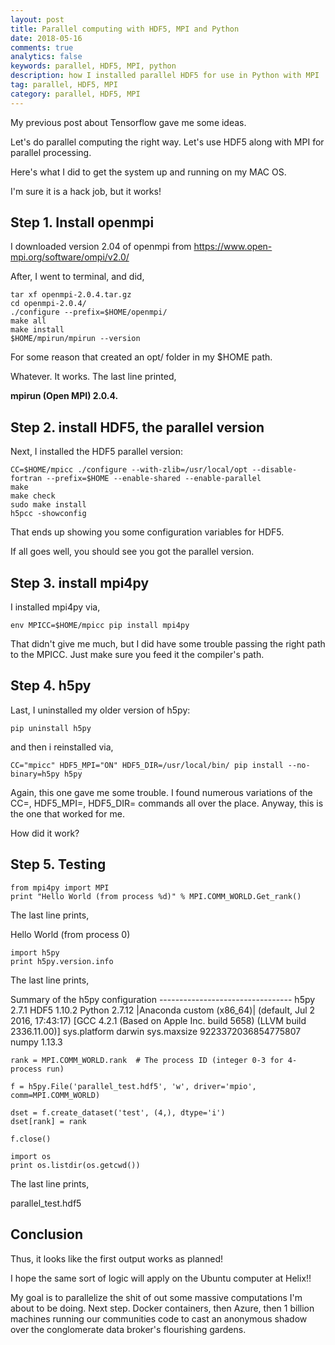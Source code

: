 ```yaml
---
layout: post
title: Parallel computing with HDF5, MPI and Python
date: 2018-05-16
comments: true
analytics: false
keywords: parallel, HDF5, MPI, python
description: how I installed parallel HDF5 for use in Python with MPI
tag: parallel, HDF5, MPI
category: parallel, HDF5, MPI
---
```


My previous post about Tensorflow gave me some ideas.

Let's do parallel computing the right way. Let's use HDF5 along with MPI for parallel processing.

Here's what I did to get the system up and running on my MAC OS.

I'm sure it is a hack job, but it works!

## Step 1. Install openmpi

I downloaded version 2.04 of openmpi from https://www.open-mpi.org/software/ompi/v2.0/

After, I went to terminal, and did,

```
tar xf openmpi-2.0.4.tar.gz
cd openmpi-2.0.4/
./configure --prefix=$HOME/openmpi/
make all
make install
$HOME/mpirun/mpirun --version
```
For some reason that created an opt/ folder in my $HOME path.

Whatever. It works. The last line printed,

**mpirun (Open MPI) 2.0.4.**


## Step 2. install HDF5, the parallel version

Next, I installed the HDF5 parallel version:

```
CC=$HOME/mpicc ./configure --with-zlib=/usr/local/opt --disable-fortran --prefix=$HOME --enable-shared --enable-parallel
make
make check
sudo make install
h5pcc -showconfig
```
That ends up showing you some configuration variables for HDF5.

If all goes well, you should see you got the parallel version.


## Step 3. install mpi4py

I installed mpi4py via,
```
env MPICC=$HOME/mpicc pip install mpi4py
```
That didn't give me much, but I did have some trouble passing the right path to the MPICC. Just make sure you feed it the compiler's path.

## Step 4. h5py

Last, I uninstalled my older version of h5py:

```
pip uninstall h5py
```

 and then i reinstalled via,

 ```
CC="mpicc" HDF5_MPI="ON" HDF5_DIR=/usr/local/bin/ pip install --no-binary=h5py h5py
```
Again, this one gave me some trouble. I found numerous variations of the CC=, HDF5_MPI=, HDF5_DIR= commands all over the place. Anyway, this is the one that worked for me.

How did it work?

## Step 5. Testing

```
from mpi4py import MPI
print "Hello World (from process %d)" % MPI.COMM_WORLD.Get_rank()
```
The last line prints,

<div>
Hello World (from process 0)
</div>


```
import h5py
print h5py.version.info
```
The last line prints,

<div>
Summary of the h5py configuration
---------------------------------
h5py    2.7.1
HDF5    1.10.2
Python  2.7.12 |Anaconda custom (x86_64)| (default, Jul  2 2016, 17:43:17)
[GCC 4.2.1 (Based on Apple Inc. build 5658) (LLVM build 2336.11.00)]
sys.platform    darwin
sys.maxsize     9223372036854775807
numpy   1.13.3
</div>


```
rank = MPI.COMM_WORLD.rank  # The process ID (integer 0-3 for 4-process run)

f = h5py.File('parallel_test.hdf5', 'w', driver='mpio', comm=MPI.COMM_WORLD)

dset = f.create_dataset('test', (4,), dtype='i')
dset[rank] = rank

f.close()
```
```
import os
print os.listdir(os.getcwd())

```
The last line prints,

<div>
parallel_test.hdf5
</div>

## Conclusion

Thus, it looks like the first output works as planned!

I hope the same sort of logic will apply on the Ubuntu computer at Helix!!

My goal is to parallelize the shit of out some massive computations I'm about to be doing. Next step. Docker containers, then Azure, then 1 billion machines running our communities code to cast an anonymous shadow over the conglomerate data broker's flourishing gardens. 
